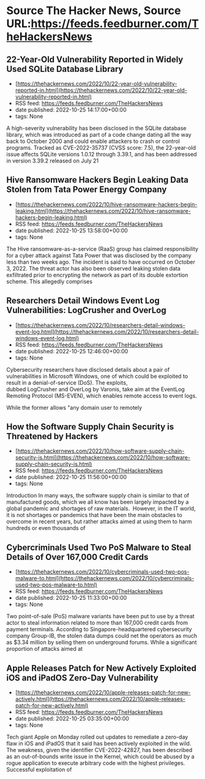 # Source The Hacker News, Source URL:https://feeds.feedburner.com/TheHackersNews

## 22-Year-Old Vulnerability Reported in Widely Used SQLite Database Library
 - [https://thehackernews.com/2022/10/22-year-old-vulnerability-reported-in.html](https://thehackernews.com/2022/10/22-year-old-vulnerability-reported-in.html)
 - RSS feed: https://feeds.feedburner.com/TheHackersNews
 - date published: 2022-10-25 14:17:00+00:00
 - tags: None

A high-severity vulnerability has been disclosed in the SQLite database library, which was introduced as part of a code change dating all the way back to October 2000 and could enable attackers to crash or control programs.
Tracked as CVE-2022-35737 (CVSS score: 7.5), the 22-year-old issue affects SQLite versions 1.0.12 through 3.39.1, and has been addressed in version 3.39.2 released on July 21

## Hive Ransomware Hackers Begin Leaking Data Stolen from Tata Power Energy Company
 - [https://thehackernews.com/2022/10/hive-ransomware-hackers-begin-leaking.html](https://thehackernews.com/2022/10/hive-ransomware-hackers-begin-leaking.html)
 - RSS feed: https://feeds.feedburner.com/TheHackersNews
 - date published: 2022-10-25 13:58:00+00:00
 - tags: None

The Hive ransomware-as-a-service (RaaS) group has claimed responsibility for a cyber attack against Tata Power that was disclosed by the company less than two weeks ago.
The incident is said to have occurred on October 3, 2022. The threat actor has also been observed leaking stolen data exfiltrated prior to encrypting the network as part of its double extortion scheme.
This allegedly comprises

## Researchers Detail Windows Event Log Vulnerabilities: LogCrusher and OverLog
 - [https://thehackernews.com/2022/10/researchers-detail-windows-event-log.html](https://thehackernews.com/2022/10/researchers-detail-windows-event-log.html)
 - RSS feed: https://feeds.feedburner.com/TheHackersNews
 - date published: 2022-10-25 12:46:00+00:00
 - tags: None

Cybersecurity researchers have disclosed details about a pair of vulnerabilities in Microsoft Windows, one of which could be exploited to result in a denial-of-service (DoS).
The exploits, dubbed LogCrusher and OverLog by Varonis, take aim at the EventLog Remoting Protocol (MS-EVEN), which enables remote access to event logs.
<!--adsense-->
While the former allows "any domain user to remotely

## How the Software Supply Chain Security is Threatened by Hackers
 - [https://thehackernews.com/2022/10/how-software-supply-chain-security-is.html](https://thehackernews.com/2022/10/how-software-supply-chain-security-is.html)
 - RSS feed: https://feeds.feedburner.com/TheHackersNews
 - date published: 2022-10-25 11:56:00+00:00
 - tags: None

Introduction
In many ways, the software supply chain is similar to that of manufactured goods, which we all know has been largely impacted by a global pandemic and shortages of raw materials. 
However, in the IT world, it is not shortages or pandemics that have been the main obstacles to overcome in recent years, but rather attacks aimed at using them to harm hundreds or even thousands of

## Cybercriminals Used Two PoS Malware to Steal Details of Over 167,000 Credit Cards
 - [https://thehackernews.com/2022/10/cybercriminals-used-two-pos-malware-to.html](https://thehackernews.com/2022/10/cybercriminals-used-two-pos-malware-to.html)
 - RSS feed: https://feeds.feedburner.com/TheHackersNews
 - date published: 2022-10-25 11:33:00+00:00
 - tags: None

Two point-of-sale (PoS) malware variants have been put to use by a threat actor to steal information related to more than 167,000 credit cards from payment terminals.
According to Singapore-headquartered cybersecurity company Group-IB, the stolen data dumps could net the operators as much as $3.34 million by selling them on underground forums.
While a significant proportion of attacks aimed at

## Apple Releases Patch for New Actively Exploited iOS and iPadOS Zero-Day Vulnerability
 - [https://thehackernews.com/2022/10/apple-releases-patch-for-new-actively.html](https://thehackernews.com/2022/10/apple-releases-patch-for-new-actively.html)
 - RSS feed: https://feeds.feedburner.com/TheHackersNews
 - date published: 2022-10-25 03:35:00+00:00
 - tags: None

Tech giant Apple on Monday rolled out updates to remediate a zero-day flaw in iOS and iPadOS that it said has been actively exploited in the wild.
The weakness, given the identifier CVE-2022-42827, has been described as an out-of-bounds write issue in the Kernel, which could be abused by a rogue application to execute arbitrary code with the highest privileges.
Successful exploitation of
